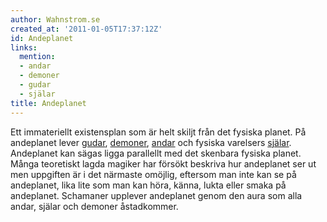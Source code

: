 ```yaml
---
author: Wahnstrom.se
created_at: '2011-01-05T17:37:12Z'
id: Andeplanet
links:
  mention:
  - andar
  - demoner
  - gudar
  - själar
title: Andeplanet
---
```


Ett immateriellt existensplan som är helt skiljt från det fysiska planet. På andeplanet lever
[gudar], [demoner], [andar] och fysiska varelsers [själar]. Andeplanet kan sägas ligga parallellt
med det skenbara fysiska planet. Många teoretiskt lagda magiker har försökt beskriva hur andeplanet
ser ut men uppgiften är i det närmaste omöjlig, eftersom man inte kan se på andeplanet, lika lite
som man kan höra, känna, lukta eller smaka på andeplanet. Schamaner upplever andeplanet genom den
aura som alla andar, själar och demoner åstadkommer.

  [gudar]: gudar
  [demoner]: demoner
  [andar]: andar
  [själar]: själar